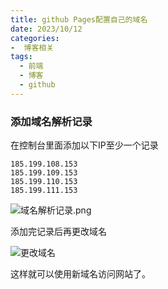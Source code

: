 ```yaml
---
title: github Pages配置自己的域名
date: 2023/10/12
categories:
-  博客相关
tags:
  - 前端
  - 博客
  - github
---
```


### 添加域名解析记录
在控制台里面添加以下IP至少一个记录

```
185.199.108.153
185.199.109.153
185.199.110.153
185.199.111.153
```
![域名解析记录.png](https://img1.imgtp.com/2023/10/12/9QhFnodK.png)

添加完记录后再更改域名

![更改域名](https://img1.imgtp.com/2023/10/12/56RKljMc.png)

这样就可以使用新域名访问网站了。